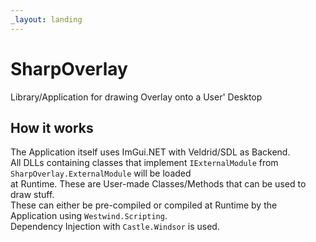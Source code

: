 ```yaml
---
_layout: landing
---
```


# SharpOverlay

Library/Application for drawing Overlay onto a User' Desktop

## How it works
The Application itself uses ImGui.NET with Veldrid/SDL as Backend.<br>
All DLLs containing classes that implement `IExternalModule` from `SharpOverlay.ExternalModule` will be loaded<br>
at Runtime. These are User-made Classes/Methods that can be used to draw stuff.
<br>
These can either be pre-compiled or compiled at Runtime by the Application using `Westwind.Scripting`.
<br>
Dependency Injection with `Castle.Windsor` is used.
